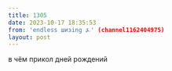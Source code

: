 ```yaml
---
title: 1305
date: 2023-10-17 18:35:53
from: 'endless шизing ⍼' (channel1162404975)
layout: post
---
```


в чём прикол дней рождений
